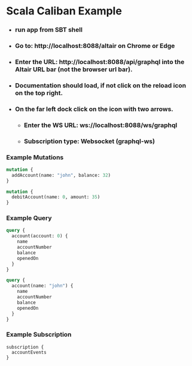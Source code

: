 # Scala Caliban Example 

* ### run app from SBT shell
* ### Go to: http://localhost:8088/altair on Chrome or Edge
* ### Enter the URL: http://localhost:8088/api/graphql into the Altair URL bar (not the browser url bar). 
* ### Documentation should load, if not click on the reload icon on the top right.
* ### On the far left dock click on the icon with two arrows. 
  * ### Enter the WS URL: ws://localhost:8088/ws/graphql
  * ### Subscription type: Websocket (graphql-ws)

### Example Mutations 
```graphql
mutation {
  addAccount(name: "john", balance: 32)
}
```

```graphql
mutation {
  debitAccount(name: 0, amount: 35)
}
```

### Example Query
```graphql
query {
  account(account: 0) {
    name
    accountNumber
    balance
    openedOn
  }
}
```
```graphql
query {
  account(name: "john") {
    name
    accountNumber
    balance
    openedOn
  }
}
```
### Example Subscription
```
subscription {
  accountEvents
}
```